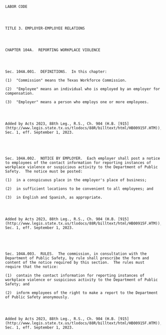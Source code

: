 ﻿
    
    
    	
    					
    
    
    LABOR CODE
    
      
    
    
    TITLE 3. EMPLOYER-EMPLOYEE RELATIONS
    
      
    
    
    CHAPTER 104A.  REPORTING WORKPLACE VIOLENCE
    
      
    
    
    Sec. 104A.001.  DEFINITIONS.  In this chapter:
    
    (1)  "Commission" means the Texas Workforce Commission.
    
    (2)  "Employee" means an individual who is employed by an employer for compensation.
    
    (3)  "Employer" means a person who employs one or more employees.
    
    
    
    
    Added by Acts 2023, 88th Leg., R.S., Ch. 904 (H.B. [915](http://www.legis.state.tx.us/tlodocs/88R/billtext/html/HB00915F.HTM)), Sec. 1, eff. September 1, 2023.
    
    
    
    
    
    Sec. 104A.002.  NOTICE BY EMPLOYER.  Each employer shall post a notice to employees of the contact information for reporting instances of workplace violence or suspicious activity to the Department of Public Safety.  The notice must be posted:
    
    (1)  in a conspicuous place in the employer's place of business;
    
    (2)  in sufficient locations to be convenient to all employees; and
    
    (3)  in English and Spanish, as appropriate.
    
    
    
    
    Added by Acts 2023, 88th Leg., R.S., Ch. 904 (H.B. [915](http://www.legis.state.tx.us/tlodocs/88R/billtext/html/HB00915F.HTM)), Sec. 1, eff. September 1, 2023.
    
    
    
    
    
    Sec. 104A.003.  RULES.  The commission, in consultation with the Department of Public Safety, by rule shall prescribe the form and content of the notice required by this section.  The rules must require that the notice:
    
    (1)  contain the contact information for reporting instances of workplace violence or suspicious activity to the Department of Public Safety; and
    
    (2)  inform employees of the right to make a report to the Department of Public Safety anonymously.
    
    
    
    
    Added by Acts 2023, 88th Leg., R.S., Ch. 904 (H.B. [915](http://www.legis.state.tx.us/tlodocs/88R/billtext/html/HB00915F.HTM)), Sec. 1, eff. September 1, 2023.
    
    
    
    
    				
